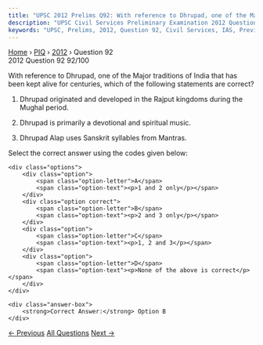 ```yaml
---
title: "UPSC 2012 Prelims Q92: With reference to Dhrupad, one of the Major traditions of In..."
description: "UPSC Civil Services Preliminary Examination 2012 Question 92 with options and answer"
keywords: "UPSC, Prelims, 2012, Question 92, Civil Services, IAS, Previous Year Questions"
---
```


<nav class="breadcrumb">
    <a href="../../">Home</a>
    <span>›</span>
    <a href="../">PIQ</a>
    <span>›</span>
    <a href="./">2012</a>
    <span>›</span>
    <span>Question 92</span>
</nav>

<div class="question-header">
    <div class="question-meta">
        <span class="year-badge">2012</span>
        <span class="question-number">Question 92</span>
        <span class="progress">92/100</span>
    </div>
    <div class="progress-bar">
        <div class="progress-fill" style="width: 92.0%"></div>
    </div>
</div>

<div class="question-content">
    <div class="question-text">
        <p>With reference to Dhrupad, one of the Major traditions of India that has been kept alive for centuries, which of the following statements are correct?</p>
<ol>
<li>
<p>Dhrupad originated and developed in the Rajput kingdoms during the Mughal period.</p>
</li>
<li>
<p>Dhrupad is primarily a devotional and spiritual music.</p>
</li>
<li>
<p>Dhrupad Alap uses Sanskrit syllables from Mantras.</p>
</li>
</ol>
<p>Select the correct answer using the codes given below:</p>
    </div>
    
    <div class="options">
        <div class="option">
            <span class="option-letter">A</span>
            <span class="option-text"><p>1 and 2 only</p></span>
        </div>
        <div class="option correct">
            <span class="option-letter">B</span>
            <span class="option-text"><p>2 and 3 only</p></span>
        </div>
        <div class="option">
            <span class="option-letter">C</span>
            <span class="option-text"><p>1, 2 and 3</p></span>
        </div>
        <div class="option">
            <span class="option-letter">D</span>
            <span class="option-text"><p>None of the above is correct</p></span>
        </div>
    </div>

    <div class="answer-box">
        <strong>Correct Answer:</strong> Option B
    </div>
</div>

<div class="question-nav">
    <a href="../q091-consider-the-following-statements-the-most-effecti/" class="nav-btn prev">← Previous</a>
    <a href="../" class="nav-btn center">All Questions</a>
    <a href="../q093-how-do-you-distinguish-between-kuchipudi-and-bhara/" class="nav-btn next">Next →</a>
</div>
